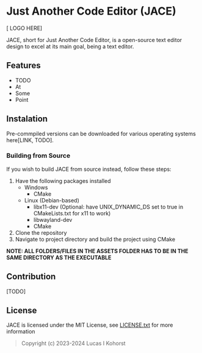 # Just Another Code Editor (JACE)
[ LOGO HERE]

JACE, short for Just Another Code Editor, is a open-source text editor design to excel at its main goal, being a text editor.

## Features
- TODO
- At
- Some
- Point

## Instalation
Pre-commpiled versions can be downloaded for various operating systems here[LINK, TODO].

### Building from Source
If you wish to build JACE from source instead, follow these steps:
1. Have the following packages installed
    - Windows
        - CMake
    - Linux (Debian-based)
        - libx11-dev    (Optional: have UNIX_DYNAMIC_DS set to true in CMakeLists.txt for x11 to work)
        - libwayland-dev
        - CMake
2. Clone the repository
3. Navigate to project directory and build the project using CMake

**NOTE: ALL FOLDERS/FILES IN THE ASSETS FOLDER HAS TO BE IN THE SAME DIRECTORY AS THE EXECUTABLE**

## Contribution
[TODO]


## License
JACE is licensed under the MIT License, see [LICENSE.txt](https://github.com/Hedge239/JACE/blob/Latest-Dev/LICENSE.txt) for more information
> Copyright (c) 2023-2024 Lucas I Kohorst
